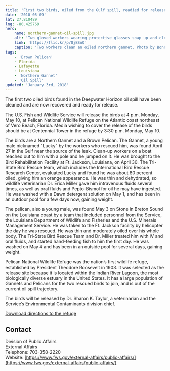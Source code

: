 ```yaml
---
title: 'First two birds, oiled from the Gulf spill, readied for release at Pelican National Wildlife Refuge'
date: '2010-05-09'
lat: 27.810489
lng: -80.425769
hero:
    name: northern-gannet-oil-spill.jpg
    alt: 'Two gloved workers wearing protective glasses soap up and clean an oiled bird.'
    link: 'https://flic.kr/p/8jBSnQ'
    caption: 'Two workers clean an oiled northern gannet. Photo by Bonnie Strawser, USFWS.'
tags:
    - 'Brown Pelican'
    - Florida
    - Lafayette
    - Louisiana
    - 'Northern Gannet'
    - 'Oil Spill'
updated: 'January 3rd, 2018'
---
```


The first two oiled birds found in the Deepwater Horizon oil spill have been cleaned and are now recovered and ready for release.

The U.S. Fish and Wildlife Service will release the birds at 4 p.m. Monday, May 10, at Pelican National Wildlife Refuge on the Atlantic coast northeast of Vero Beach, Florida. Media wishing to cover the release of the birds should be at Centennial Tower in the refuge by 3:30 p.m. Monday, May 10.

The birds are a Northern Gannet and a Brown Pelican. The Gannet, a young male nicknamed "Lucky" by the workers who rescued him, was found April 27 in the Gulf near the source of the leak. Clean-up workers on a boat reached out to him with a pole and he jumped on it. He was brought to the Bird Rehabilitation Facility at Ft. Jackson, Louisiana, on April 30. The Tri-State Bird Rescue team, which includes the International Bird Rescue Research Center, evaluated Lucky and found he was about 80 percent oiled, giving him an orange appearance. He was thin and dehydrated, so wildlife veterinarian Dr. Erica Miller gave him intravenous fluids several times, as well as oral fluids and Pepto-Bismol for oil he may have ingested. He was washed with a Dawn detergent solution on May 1, and has been in an outdoor pool for a few days now, gaining weight.

The pelican, also a young male, was found May 3 on Stone in Breton Sound on the Louisiana coast by a team that included personnel from the Service, the Louisiana Department of Wildlife and Fisheries and the U.S. Minerals Management Service. He was taken to the Ft. Jackson facility by helicopter the day he was rescued. He was thin and moderately oiled over his whole body. The Tri-State Bird Rescue Team and Dr. Miller treated him with IV and oral fluids, and started hand-feeding fish to him the first day. He was washed on May 4 and has been in an outside pool for several days, gaining weight.

Pelican National Wildlife Refuge was the nation’s first wildlife refuge, established by President Theodore Roosevelt in 1903\. It was selected as the release site because it is located within the Indian River Lagoon, the most biologically diverse estuary in the United States. It has a large population of Gannets and Pelicans for the two rescued birds to join, and is out of the current oil spill trajectory.

The birds will be released by Dr. Sharon K. Taylor, a veterinarian and the Service’s Environmental Contaminants division chief.

[Download directions to the refuge](https://www.fws.gov/refuge/Pelican_Island/visit/plan_your_visit.html)

## Contact

Division of Public Affairs  
External Affairs  
Telephone: 703-358-2220  
Website: [https://www.fws.gov/external-affairs/public-affairs/](https://www.fws.gov/external-affairs/public-affairs/)
